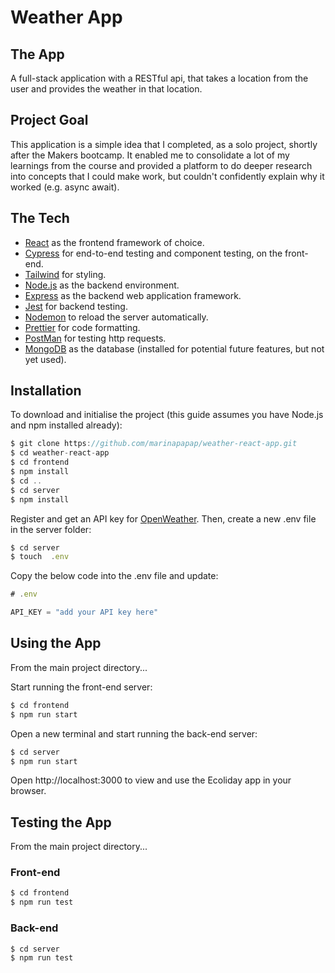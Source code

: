 # Weather App

## The App

A full-stack application with a RESTful api, that takes a location from the user and provides the weather in that location.

## Project Goal

This application is a simple idea that I completed, as a solo project, shortly after the Makers bootcamp. It enabled me to consolidate a lot of my learnings from the course and provided a platform to do deeper research into concepts that I could make work, but couldn't confidently explain why it worked (e.g. async await).

## The Tech

- [React](https://react.dev/) as the frontend framework of choice.
- [Cypress](https://www.cypress.io/) for end-to-end testing and component testing, on the front-end.
- [Tailwind](https://tailwindcss.com) for styling.
- [Node.js](https://nodejs.org/en/about) as the backend environment.
- [Express](https://expressjs.com/) as the backend web application framework.
- [Jest](https://jestjs.io/) for backend testing.
- [Nodemon](https://nodemon.io/) to reload the server automatically.
- [Prettier](https://prettier.io) for code formatting.
- [PostMan](https://www.postman.com) for testing http requests.
- [MongoDB](https://www.mongodb.com/) as the database (installed for potential future features, but not yet used).

## Installation

To download and initialise the project (this guide assumes you have Node.js and npm installed already):

```js
$ git clone https://github.com/marinapapap/weather-react-app.git
$ cd weather-react-app
$ cd frontend
$ npm install
$ cd ..
$ cd server
$ npm install
```

Register and get an API key for [OpenWeather](https://openweathermap.org/api). Then, create a new .env file in the server folder:

```js
$ cd server
$ touch  .env
```

Copy the below code into the .env file and update:

```js
# .env

API_KEY = "add your API key here"
```

## Using the App

From the main project directory...

Start running the front-end server:

```js
$ cd frontend
$ npm run start
```

Open a new terminal and start running the back-end server:

```js
$ cd server
$ npm run start
```

Open http://localhost:3000 to view and use the Ecoliday app in your browser.

## Testing the App

From the main project directory...

### Front-end

```js
$ cd frontend
$ npm run test
```

### Back-end

```js
$ cd server
$ npm run test
```
